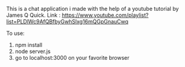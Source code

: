 This is a chat application i made with the help of a youtube tutorial by James Q Quick.
Link : https://www.youtube.com/playlist?list=PLDlWc9AfQBfbyGwhSlxg16mQGpGnauCwq

To use:
 1) npm install
 2) node server.js
 3) go to localhost:3000 on your favorite browser
 